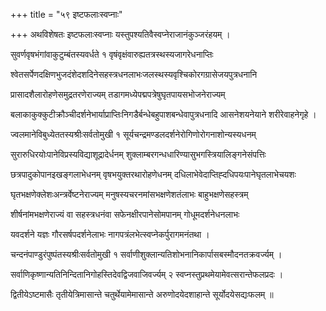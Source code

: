 +++
title = "५९ इष्टफलाःस्वप्नाः"

+++
अथविशेषतः इष्टफलाःस्वप्नाः यस्तुपश्यतिवैस्वप्नेराजानंकुञ्जरंहयम् ।

सुवर्णवृषभंगांवाकुटुम्बंतस्यवर्धते १ वृषंवृक्षंवारुह्यतत्रस्थस्यजागरेधनाप्तिः

श्वेतसर्पेणदक्षिणभुजदंशेदशदिनेसहस्त्रधनलाभःजलस्थस्यवृश्चिकोरगग्रासेजयपुत्रधनानि

प्रासादशैलारोहणेसमुद्रतरणेराज्यम् तडागमध्येपद्मपत्रेषुघृतपायसभोजनेराज्यम्

बलाकाकुक्कुटीक्रौञ्चीदर्शनेभार्याप्राप्तिःनिगडैर्बन्धेबहुपाशबन्धेवापुत्रधनादि आसनेशयनेयाने शरीरेवाहनेगृहे ।

ज्वलमानेविबुध्येततस्यश्रीःसर्वतोमुखी १ सूर्यचन्द्रमण्डलदर्शनेरोगिणोरोगनाशोन्यस्यधनम्

सुरारुधिरयोःपानेविप्रस्यविद्याशूद्रादेर्धनम् शुक्लाम्बरगन्धधारिण्यासुभगस्त्रियालिङ्गनेसंपत्तिः

छत्रपादुकोपानइखङ्गलाभेधनम् वृषभयुक्तरथारोहणेधनम् दधिलाभेवेदाप्तिह्दधिपयःपानेघृतलाभेचयशः

घृतभक्षणेक्लेशःअन्त्रर्वेष्टनेराज्यम् मनुषस्यचरनमांसभक्षणेशतंलाभः बाहुभक्षणेसहस्त्रम्

शीर्षनांमभक्षणेराज्यं वा सहस्त्रधनंवा सफेनक्षीरपानेसोमपानम् गोधूमदर्शनेधनलाभः

यवदर्शने यज्ञः गौरसर्षपदर्शनेलाभः नागपत्रंलभेत्स्वप्नेकर्पुरागमनंतथा ।

चन्दनंपाण्डुरंपुष्पंतस्यश्रीःसर्वतोमुखी १ सर्वाणीशुक्लान्यतिशोभनानिकार्पासबस्मौदनतक्रवर्ज्यम् ।

सर्वाणिकृष्णान्यतिनिन्दितानिगोहस्तिदेवद्विजवाजिवर्ज्यम् २ स्वप्नस्तुप्रथमेयामेवत्सरान्तेफलप्रदः ।

द्वितीयेऽष्टमासैः तृतीयेत्रिमासान्ते चतुर्थेयामेमासान्ते अरुणोदयेदशाहान्ते सूर्योदयेसद्यःफलम् ॥
